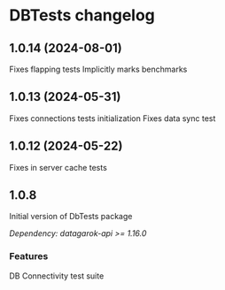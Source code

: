 # DBTests changelog

## 1.0.14 (2024-08-01)

Fixes flapping tests
Implicitly marks benchmarks

## 1.0.13 (2024-05-31)

Fixes connections tests initialization
Fixes data sync test

## 1.0.12 (2024-05-22)

Fixes in server cache tests

## 1.0.8

Initial version of DbTests package

*Dependency: datagarok-api >= 1.16.0*

### Features

DB Connectivity test suite

